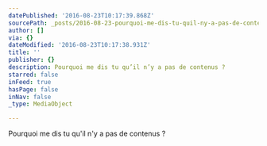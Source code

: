 ```yaml
---
datePublished: '2016-08-23T10:17:39.868Z'
sourcePath: _posts/2016-08-23-pourquoi-me-dis-tu-quil-ny-a-pas-de-contenus.md
author: []
via: {}
dateModified: '2016-08-23T10:17:38.931Z'
title: ''
publisher: {}
description: Pourquoi me dis tu qu’il n’y a pas de contenus ?
starred: false
inFeed: true
hasPage: false
inNav: false
_type: MediaObject

---
```

Pourquoi me dis tu qu'il n'y a pas de contenus ?